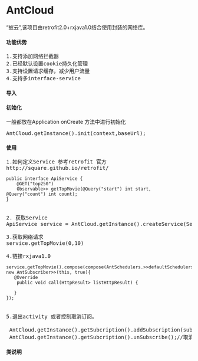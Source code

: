 # AntCloud

“蚁云”,该项目由retrofit2.0+rxjava1.0结合使用封装的网络库。
#### 功能优势
<pre>
1.支持添加网络拦截器
2.已经默认设置cookie持久化管理
3.支持设置请求缓存，减少用户流量
4.支持多interface-service
</pre>
#### 导入
#### 初始化
一般都放在Application onCreate 方法中进行初始化
<pre>
AntCloud.getInstance().init(context,baseUrl);
</pre>

#### 使用
<pre>
1.如何定义Service 参考retrofit 官方
http://square.github.io/retrofit/
<code>
public interface ApiService {
    @GET("top250")
    Observable<HttpResult<List<Subject>>> getTopMovie(@Query("start") int start, @Query("count") int count);
}
</code>

2. 获取Service
ApiService service = AntCloud.getInstance().createService(Service.class);

3.获取网络请求
service.getTopMovie(0,10)

4.链接rxjava1.0
<code>
service.getTopMovie().compose(compose(AntSchedulers.<HttpResult<List<Subject>>>defaultSchedulers()).subscribe(new new AntSubscriber<HttpResult<List<Subject>>>(this, true){
   @Override
    public void call(HttpResult<List<Subject>> listHttpResult) {

   }
});
</code>

5.退出activity 或者控制取消订阅。

 AntCloud.getInstance().getSubcription().addSubscription(subscription);//添加
 AntCloud.getInstance().getSubcription().unSubscribe();//取消，一般在onDestory方法中调用
</pre>
#### 类说明
